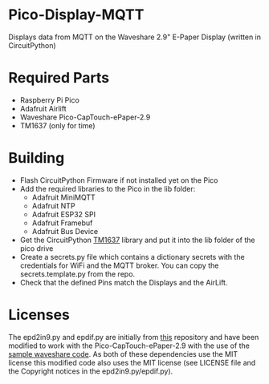 # Pico-Display-MQTT
Displays data from MQTT on the Waveshare 2.9" E-Paper Display (written in CircuitPython)

# Required Parts
- Raspberry Pi Pico
- Adafruit Airlift
- Waveshare Pico-CapTouch-ePaper-2.9 
- TM1637 (only for time)

# Building
- Flash CircuitPython Firmware if not installed yet on the Pico
- Add the required libraries to the Pico in the lib folder:
    - Adafruit MiniMQTT
    - Adafruit NTP
    - Adafruit ESP32 SPI
    - Adafruit Framebuf
    - Adafruit Bus Device
- Get the CircuitPython [TM1637](https://github.com/bablokb/circuitpython-tm1637) library and put it into the lib folder of the pico drive
- Create a secrets.py file which contains a dictionary secrets with the credentials for WiFi and the MQTT broker. You can copy the secrets.template.py from the repo.
- Check that the defined Pins match the Displays and the AirLift.

# Licenses
The epd2in9.py and epdif.py are initially from [this](https://github.com/gpshead/epaper-circuitpython/tree/master/third_party/waveshare) repository and have been modified to work with the Pico-CapTouch-ePaper-2.9 with the use of the [sample waveshare code](https://github.com/waveshare/Pico_CapTouch_ePaper/blob/main/python/Pico_CapTouch_ePaper_Test_2in9.py). As both of these dependencies use the MIT license this modified code also uses the MIT license (see LICENSE file and the Copyright notices in the epd2in9.py/epdif.py).
